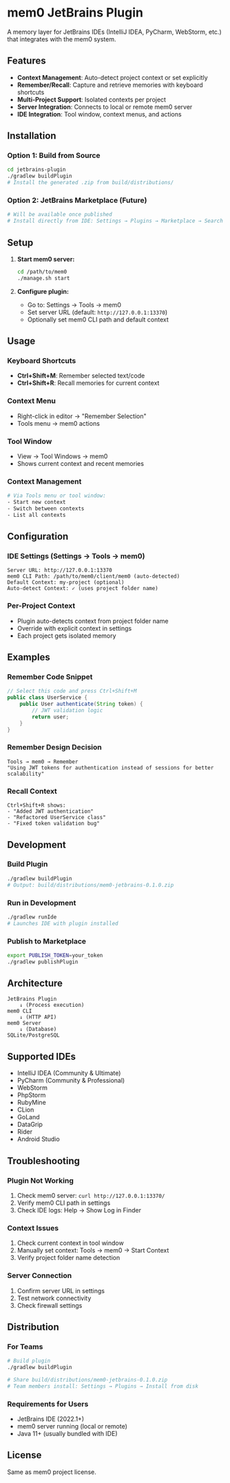 # mem0 JetBrains Plugin

A memory layer for JetBrains IDEs (IntelliJ IDEA, PyCharm, WebStorm, etc.) that integrates with the mem0 system.

## Features

- **Context Management**: Auto-detect project context or set explicitly
- **Remember/Recall**: Capture and retrieve memories with keyboard shortcuts
- **Multi-Project Support**: Isolated contexts per project
- **Server Integration**: Connects to local or remote mem0 server
- **IDE Integration**: Tool window, context menus, and actions

## Installation

### Option 1: Build from Source
```bash
cd jetbrains-plugin
./gradlew buildPlugin
# Install the generated .zip from build/distributions/
```

### Option 2: JetBrains Marketplace (Future)
```bash
# Will be available once published
# Install directly from IDE: Settings → Plugins → Marketplace → Search "mem0"
```

## Setup

1. **Start mem0 server:**
   ```bash
   cd /path/to/mem0
   ./manage.sh start
   ```

2. **Configure plugin:**
   - Go to: Settings → Tools → mem0
   - Set server URL (default: `http://127.0.0.1:13370`)
   - Optionally set mem0 CLI path and default context

## Usage

### Keyboard Shortcuts
- **Ctrl+Shift+M**: Remember selected text/code
- **Ctrl+Shift+R**: Recall memories for current context

### Context Menu
- Right-click in editor → "Remember Selection"
- Tools menu → mem0 actions

### Tool Window
- View → Tool Windows → mem0
- Shows current context and recent memories

### Context Management
```bash
# Via Tools menu or tool window:
- Start new context
- Switch between contexts
- List all contexts
```

## Configuration

### IDE Settings (Settings → Tools → mem0)
```
Server URL: http://127.0.0.1:13370
mem0 CLI Path: /path/to/mem0/client/mem0 (auto-detected)
Default Context: my-project (optional)
Auto-detect Context: ✓ (uses project folder name)
```

### Per-Project Context
- Plugin auto-detects context from project folder name
- Override with explicit context in settings
- Each project gets isolated memory

## Examples

### Remember Code Snippet
```java
// Select this code and press Ctrl+Shift+M
public class UserService {
    public User authenticate(String token) {
        // JWT validation logic
        return user;
    }
}
```

### Remember Design Decision
```
Tools → mem0 → Remember
"Using JWT tokens for authentication instead of sessions for better scalability"
```

### Recall Context
```
Ctrl+Shift+R shows:
- "Added JWT authentication"
- "Refactored UserService class"
- "Fixed token validation bug"
```

## Development

### Build Plugin
```bash
./gradlew buildPlugin
# Output: build/distributions/mem0-jetbrains-0.1.0.zip
```

### Run in Development
```bash
./gradlew runIde
# Launches IDE with plugin installed
```

### Publish to Marketplace
```bash
export PUBLISH_TOKEN=your_token
./gradlew publishPlugin
```

## Architecture

```
JetBrains Plugin
    ↓ (Process execution)
mem0 CLI
    ↓ (HTTP API)
mem0 Server
    ↓ (Database)
SQLite/PostgreSQL
```

## Supported IDEs

- IntelliJ IDEA (Community & Ultimate)
- PyCharm (Community & Professional)
- WebStorm
- PhpStorm
- RubyMine
- CLion
- GoLand
- DataGrip
- Rider
- Android Studio

## Troubleshooting

### Plugin Not Working
1. Check mem0 server: `curl http://127.0.0.1:13370/`
2. Verify mem0 CLI path in settings
3. Check IDE logs: Help → Show Log in Finder

### Context Issues
1. Check current context in tool window
2. Manually set context: Tools → mem0 → Start Context
3. Verify project folder name detection

### Server Connection
1. Confirm server URL in settings
2. Test network connectivity
3. Check firewall settings

## Distribution

### For Teams
```bash
# Build plugin
./gradlew buildPlugin

# Share build/distributions/mem0-jetbrains-0.1.0.zip
# Team members install: Settings → Plugins → Install from disk
```

### Requirements for Users
- JetBrains IDE (2022.1+)
- mem0 server running (local or remote)
- Java 11+ (usually bundled with IDE)

## License

Same as mem0 project license.
